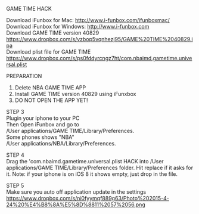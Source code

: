 GAME TIME HACK<br>

Download iFunbox for Mac: http://www.i-funbox.com/ifunboxmac/ <br>
Download iFunbox for Windows: http://www.i-funbox.com <br>
Download GAME TIME version 40829 https://www.dropbox.com/s/vzbop5vqnhezj95/GAME%20TIME%2040829.ipa<br>
Download plist file for GAME TIME https://www.dropbox.com/s/ps0fddyrcngz7ht/com.nbaimd.gametime.universal.plist<br>

PREPARATION<br>
1. Delete NBA GAME TIME APP<br>
2. Install GAME TIME version 40829 using iFunxbox<br>
3. DO NOT OPEN THE APP YET!<br>

STEP 3<br>
Plugin your iphone to your PC<br>
Then Open iFunbox and go to <br>
/User applications/GAME TIME/Library/Preferences. <br>
Some phones shows "NBA"<br>
/User applications/NBA/Library/Preferences.<br>

STEP 4<br>
Drag the 'com.nbaimd.gametime.universal.plist HACK into /User applications/GAME TIME/Library/Preferences folder. Hit replace if it asks for it. Note: if your iphone is on  iOS 8 it shows empty, just drop in the file. <br>

STEP 5<br>
Make sure you auto off application update in the settings<br>
https://www.dropbox.com/s/ni0fyymqf889g63/Photo%202015-4-24%20%E4%B8%8A%E5%8D%8811%2057%2056.png<br>

